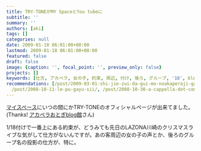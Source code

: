 ```yaml
---
title: TRY-TONEがMY SpaceとYou tubeに
subtitle: ''
summary: ''
authors: [aki]
tags: []
categories: null
date: 2009-01-18 06:01:00+00:00
lastmod: 2009-01-18 06:01:00+00:00
featured: false
draft: false
image: {caption: '', focal_point: '', preview_only: false}
projects: []
keywords: [仕方, アカペラ, 女の子, 約束, 周辺, 付け, 後ろ, グループ, '18', blog]
recommendations: [/post/2009-03-01-shi-jie-zui-da-gui-mo-noakaperaji-gari-ben-de/,
  /post/2008-10-11-le-pu-gayu-sii/, /post/2008-10-30-a-cappella-dot-comkarazhu-wen-nopin-gajie-ita/]
---
```

[マイスペース](http://www.myspace.com/trytonejapan)にいつの間にかTRY-TONEのオフィシャルページが出来てました。(Thanks! [アカペラおとぎblog館](http://a-cappella.seesaa.net/article/112766870.html)さん)  
  
1/18付けで一番上にある約束が、どうみても先日のLAZONA川崎のクリスマスライブな気がして仕方がないんですが。あの客周辺の女の子の声とか、後ろのグループ名の投影の仕方が、特に。




